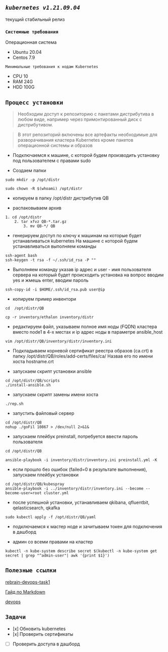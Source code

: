## ***`kubernetes v1.21.09.04`***
текущий стабильный релиз

### `Системные требования`

Операционная система
- Ubuntu 20.04
- Centos 7.9

`Минимальные требования к нодам Kubernetes`
- CPU 10
- RAM 24G
- HDD 100G

## `Процесс установки`
>Необходим доступ к репозиторию с пакетами дистрибутива в любом виде, например через примонтированный диск с дистрибутивом.

>В этот репозиторий включены все артефакты необходимые для разворачивания кластера Kubernetes кроме пакетов операционной системы и образов

- Подключаемся к машине, с которой будем производить установку под пользователем с правами sudo

- Создаем папки

```
sudo mkdir -p /opt/distr

sudo chown -R $(whoami) /opt/distr
```
- копируем в папку /opt/distr дистрибутив QB

- распаковываем архив

```
1. cd /opt/distr
    2. tar xfvz QB-*.tar.gz
        3. mv QB-*/ QB

```
- генерируем доступ по ключу к машинам на которые будет устанавливаться kubernetes
На машине с которой будем устанавливаться выполняем команды
```
ssh-agent bash
ssh-keygen -t rsa -f ~/.ssh/id_rsa -P ""
```
- Выполняем команду указав ip адрес и user - имя пользователя сервера на который будет происходить установка
на вопрос вводим yes и жмешь enter, вводим пароль
```
ssh-copy-id -i $HOME/.ssh/id_rsa.pub user@ip
```
- копируем пример инвентори

```
cd  /opt/distr/QB

cp -r inventory/ethalon inventory/distr
```
- редактируем файл, указываем полное имя ноды (FQDN) кластера вместо node1
в 4-х местах и ip адрес ноды в параметре ansible_host
```
vim /opt/distr/QB/inventory/distr/inventory.ini
```
- Подкладываем корневой сертификат реестра образов (ca.crt) 
в папку /opt/distr/QB/roles/add-certs/files/ca/ Назвав его по имени хоста  hostname.crt

- запускаем скрипт установки ansible
```
cd /opt/distr/QB/scripts
./install-ansible.sh
```
- запускаем скрипт замены имени хоста
```
./rep.sh
```
- запустить файловый сервер
```
cd /opt/distr/QB
nohup ./goFil 10867 > /dev/null 2>&1&
```

- запускаем плейбук preinstall, потребуется ввести пароль пользователя 
```
cd /opt/distr/QB

ansible-playbook -i inventory/distr/inventory.ini preinstall.yml -K 
```

- если прошло без ошибок (failed=0 в результате выполнения), запускаем плейбук установки

```
cd /opt/distr/QB/kubespray
ansible-playbook -i ../inventory/distr/inventory.ini --become --become-user=root cluster.yml
```

- после успешной установки, устанавливаем  qkibana, qfluentbit, qelasticsearch, qkafka

```
sudo kubectl apply -f /opt/distr/QB/yaml
```
- подключаемся к мастер ноде и зачитываем токен для подключения в дашборд  

- админ со всеми правами на кластер
```
kubectl -n kube-system describe secret $(kubectl -n kube-system get secret | grep "^admin-user"| awk '{print $1}')
```

## `Полезные ссылки`

[rebrain-devops-task1](https://gitlab.rebrainme.com/devops_users_repos/4621/rebrain-devops-task1)

[Гайд по Markdown](https://docs.github.com/ru/get-started/writing-on-github/getting-started-with-writing-and-formatting-on-github/basic-writing-and-formatting-syntax)

[devops](https://rebrainme.com/devops/)

## `Задачи`
- [х] Обновить kubernetes
- [х] Проверить сертификаты
- [ ] Проверить доступа в дашборд

